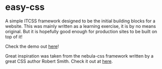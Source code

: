 # easy-css
A simple ITCSS framework designed to be the initial building blocks for a website. This was mainly written as a learning exercise, it is by no means original. But it is hopefully good enough for production sites to be built on top of it!

Check the demo out [here](https://leecheneler.github.io/easy-css/demo/)!

Great inspiration was taken from the nebula-css framework written by a great CSS author Robert Smith. Check it out at [here](http://rbrtsmith.com/nebula-css/).